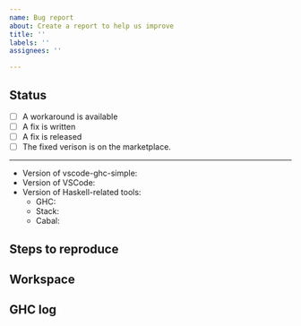 ```yaml
---
name: Bug report
about: Create a report to help us improve
title: ''
labels: ''
assignees: ''

---
```


## Status

<!-- This is a 'wiki' area, intended for people coming to this issue, so that they could find information quickly. -->

- [ ] A workaround is available
- [ ] A fix is written
- [ ] A fix is released
- [ ] The fixed verison is on the marketplace.

---

- Version of vscode-ghc-simple:
- Version of VSCode:
- Version of Haskell-related tools:
    <!-- Fill in for those you're using -->
    - GHC:
    - Stack: 
    - Cabal:

## Steps to reproduce

<!-- How do I get into the situation you're having problems with? -->

<!-- What do you expect to happen? What happened instead? -->

## Workspace

<!--
    How do I get your workspace?
    Do you have a repository I can clone?
    Can you minimize the repository to help make things easier?
-->

## GHC log

<!-- Please include logs (e.g. gist.github.com) by reproducing the bug from a fresh start opening the output tab, selecting GHC from the dropdown and copying everything relevant. See https://github.com/dramforever/vscode-ghc-simple#debuggingissues for screenshot. -->
